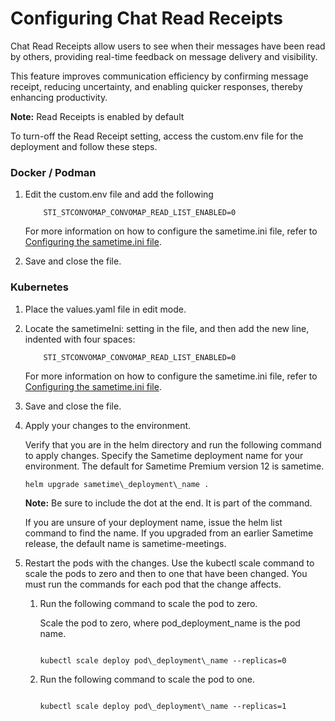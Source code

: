 # Configuring Chat Read Receipts

Chat Read Receipts allow users to see when their messages have been read by others, providing real-time feedback on message delivery and visibility.

This feature improves communication efficiency by confirming message receipt, reducing uncertainty, and enabling quicker responses, thereby enhancing productivity.

**Note:** Read Receipts is enabled by default

To turn-off the Read Receipt setting, access the custom.env file for the deployment and follow these steps.

### Docker / Podman

1.  Edit the custom.env file and add the following 

    ``` {#codeblock_xq2_1vy_ztb}
        STI_STCONVOMAP_CONVOMAP_READ_LIST_ENABLED=0
    ```

    For more information on how to configure the sametime.ini file, refer to [Configuring the sametime.ini file](chat_configuring_sametimeini.md).

2.  Save and close the file.

### Kubernetes

1. Place the values.yaml file in edit mode.
1. Locate the sametimeIni: setting in the file, and then add the new line, indented with four spaces:
    
    ``` {#codeblock_xq2_1vy_ztb}
        STI_STCONVOMAP_CONVOMAP_READ_LIST_ENABLED=0
    ```
    
    For more information on how to configure the sametime.ini file, refer to [Configuring the sametime.ini file](chat_configuring_sametimeini.md).

3.  Save and close the file.

4.  Apply your changes to the environment.

    Verify that you are in the helm directory and run the following command to apply changes. Specify the Sametime deployment name for your environment. The default for Sametime Premium version 12 is sametime.

    ``` {#codeblock_iyn_51d_d5b}
    helm upgrade sametime\_deployment\_name .
    ```

    **Note:** Be sure to include the dot at the end. It is part of the command.

    If you are unsure of your deployment name, issue the helm list command to find the name. If you upgraded from an earlier Sametime release, the default name is sametime-meetings.

5.  Restart the pods with the changes. Use the kubectl scale command to scale the pods to zero and then to one that have been changed. You must run the commands for each pod that the change affects.

    1.  Run the following command to scale the pod to zero.

        Scale the pod to zero, where pod\_deployment\_name is the pod name.

        ``` {#codeblock_cwz_mwc_d5b}
        
        kubectl scale deploy pod\_deployment\_name --replicas=0
        
        ```

    2.  Run the following command to scale the pod to one.

        ``` {#codeblock_i2c_4wc_d5b}
        
        kubectl scale deploy pod\_deployment\_name --replicas=1
        ```

